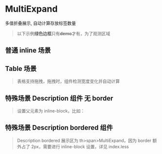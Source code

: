 # MultiExpand

多值折叠展示, 自动计算存放标签数量

> 以下示例**绿色边框**只有**demo**才有，为了观测区域

## 普通 inline 场景

<code src="./Demo/Inline.tsx"></code>

## Table 场景

> 表格支持拖拽，拖拽时，组件检测宽度变化并自动计算

<code src="./Demo/Table.tsx"></code>

## 特殊场景 Description 组件 无 border

> 设置父元素为 inline-block，比如：

<code src="./Demo/Description.tsx"></code>

## 特殊场景 Description bordered 组件

> Description bordered 展示区为 th>span>MultiExpand，因为 border 额外占了 2px，需要进行 inline-block 设置，详见 index.less

<code src="./Demo/DescriptionBordered.tsx"></code>
